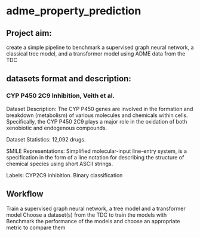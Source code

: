 # adme_property_prediction

## Project aim: 
create a simple pipeline to benchmark a supervised graph neural network, a classical tree model, and a transformer model using ADME data from the TDC

## datasets format and description:
### CYP P450 2C9 Inhibition, Veith et al.
Dataset Description: The CYP P450 genes are involved in the formation and breakdown (metabolism) of various molecules and chemicals within cells. Specifically, the CYP P450 2C9 plays a major role in the oxidation of both xenobiotic and endogenous compounds.

Dataset Statistics: 12,092 drugs.

SMILE Representations: Simplified molecular-input line-entry system, is a specification in the form of a line notation for describing the structure of chemical species using short ASCII strings.

Labels: CYP2C9 inhibition. Binary classification

## Workflow
Train a supervised graph neural network, a tree model and a transformer model
Choose a dataset(s) from the TDC to train the models with
Benchmark the performance of the models and choose an appropriate metric to compare them
